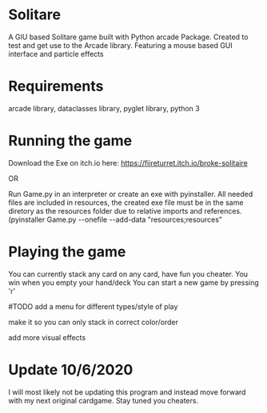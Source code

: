 # Solitare
A GIU based Solitare game built with Python arcade Package.
Created to test and get use to the Arcade library.
Featuring a mouse based GUI interface and particle effects

# Requirements
arcade library,
dataclasses library,
pyglet library,
python 3

# Running the game
Download the Exe on itch.io here:
https://fiireturret.itch.io/broke-solitaire

OR

Run Game.py in an interpreter or create an exe with pyinstaller. All needed files are included in resources, the created exe file must be in the same diretory as the resources folder due to relative imports and references. (pyinstaller Game.py --onefile --add-data "resources;resources"

# Playing the game
You can currently stack any card on any card, have fun you cheater.
You win when you empty your hand/deck
You can start a new game by pressing 'r'

#TODO
add a menu for different types/style of play

make it so you can only stack in correct color/order

add more visual effects


# Update 10/6/2020
I will most likely not be updating this program and instead move forward with my next original cardgame. Stay tuned you cheaters.

